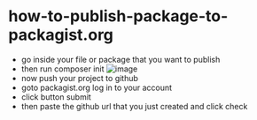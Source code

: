 # how-to-publish-package-to-packagist.org
- go inside your file or package that you want to publish
- then run composer init
![image](https://user-images.githubusercontent.com/71259275/204126238-b0285b88-0e89-4695-bc88-d43b9795cbd5.png)
- now push your project to github
- goto packagist.org log in to your account
- click button submit
- then paste the github url that you just created and click check
